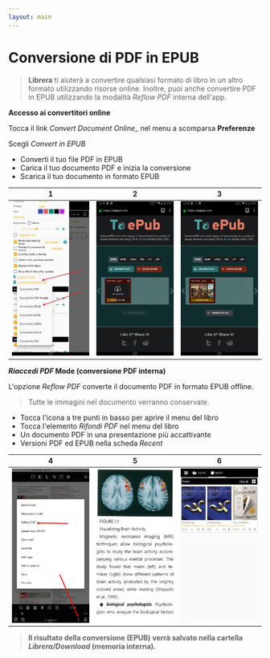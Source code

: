 ```yaml
---
layout: main
---
```


# Conversione di PDF in EPUB

> **Librera** ti aiuterà a convertire qualsiasi formato di libro in un altro formato utilizzando risorse online. Inoltre, puoi anche convertire PDF in EPUB utilizzando la modalità _Reflow PDF_ interna dell'app.

**Accesso ai convertitori online**

Tocca il link _Convert Document Online__ nel menu a scomparsa **Preferenze**

Scegli _Convert in EPUB_

* Converti il tuo file PDF in EPUB
* Carica il tuo documento PDF e inizia la conversione
* Scarica il tuo documento in formato EPUB

|1|2|3|
|-|-|-|
|![](1.png)|![](2.png)|![](3.png)|

**_Riaccedi PDF_ Mode (conversione PDF interna)**

L'opzione _Reflow PDF_ converte il documento PDF in formato EPUB offline.
> Tutte le immagini nel documento verranno conservate.

* Tocca l'icona a tre punti in basso per aprire il menu del libro
* Tocca l'elemento _Rifondi PDF_ nel menu del libro
* Un documento PDF in una presentazione più accattivante
* Versioni PDF ed EPUB nella scheda _Recent_

|4|5|6|
|-|-|-|
|![](4.png)|![](5.png)|![](6.png)|
> **Il risultato della conversione (EPUB) verrà salvato nella cartella _Librera/Download_ (memoria interna).**
